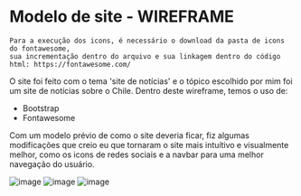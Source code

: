 <h1>Modelo de site - WIREFRAME</h1>

```
Para a execução dos icons, é necessário o download da pasta de icons do fontawesome,
sua incrementação dentro do arquivo e sua linkagem dentro do código html: https://fontawesome.com/
```
<p>O site foi feito com o tema 'site de notícias' e o tópico escolhido por mim foi um site de notícias sobre o Chile. Dentro deste wireframe, temos o uso de:</p>
<ul>
  <li>Bootstrap</li>
  <li>Fontawesome</li>
</ul>
<p>Com um modelo prévio de como o site deveria ficar, fiz algumas modificações que creio eu que tornaram o site mais intuítivo e visualmente melhor, como os icons de redes sociais e a navbar para uma melhor navegação do usuário.</p>

![image](https://github.com/cleslleydemoura/wireframe/assets/100368699/b9afaedb-1fa5-471c-ae8f-fdc111e29568)
![image](https://github.com/cleslleydemoura/wireframe/assets/100368699/d91f6e86-0a6c-43ed-87e4-4d8369a4b320)
![image](https://github.com/cleslleydemoura/wireframe/assets/100368699/225a9183-4435-4fb6-89e7-30c5c67a8d7e)
